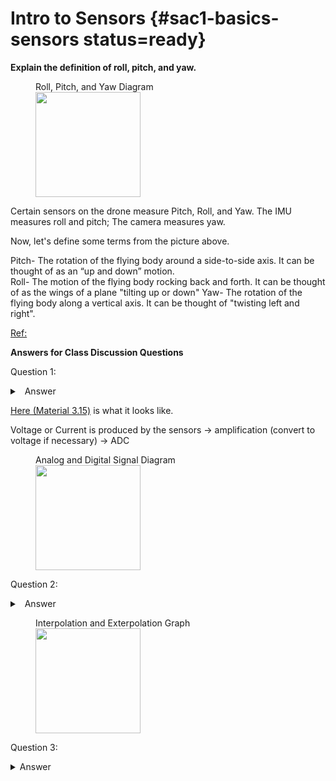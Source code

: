 # Intro to Sensors {#sac1-basics-sensors status=ready}

**Explain the definition of roll, pitch, and yaw.**

<figure>
    <figcaption>Roll, Pitch, and Yaw Diagram</figcaption>
    <img style='width:12em' src="https://upload.wikimedia.org/wikipedia/commons/thumb/0/04/Flight_dynamics_with_text_ortho.svg/1200px-Flight_dynamics_with_text_ortho.svg.png"/>
</figure>

Certain sensors on the drone measure Pitch, Roll, and Yaw. The IMU measures roll and pitch; The camera measures yaw. 

Now, let's define some terms from the picture above.

Pitch- The rotation of the flying body around a side-to-side axis. It can be thought of as an “up and down”  motion.  
Roll- The motion of the flying body rocking back and forth. It can be thought of as the wings of a plane "tilting up or down" 
Yaw- The rotation of the flying body along a vertical axis. It can be thought of "twisting left and right".

[Ref:](https://calaero.edu/aircraft-axes-pitch-yaw-roll/)


**Answers for Class Discussion Questions**

Question 1:

<details>
<summary>
<a class="btnfire small stroke"><em class="fas fa-chevron-circle-down"></em>&nbsp;&nbsp;Answer</a>    
</summary>

Analog-to-Digital Converter (ADC)! 

</details>

[Here (Material 3.15)](https://docs.duckietown.org/daffy/opmanual_sky/out/build_materials_included.html) is what it looks like.



<div class='requirements' markdown="1">

Voltage or Current is produced by the sensors -> amplification (convert to voltage if necessary) -> ADC

</div> 

<figure>
    <figcaption>Analog and Digital Signal Diagram</figcaption>
    <img style='width:12em' src="https://www.allaboutcircuits.com/uploads/articles/An-Introduction-to-Digital-Signal-Processing-(1).png"/>
</figure>

Question 2:

<details>
<summary>
<a class="btnfire small stroke"><em class="fas fa-chevron-circle-down"></em>&nbsp;&nbsp;Answer</a>    
</summary>

Interpolation (estimate the data points in between known data) and extrapolation (using the current trend to predict the future data)

</details>


<figure>
    <figcaption>Interpolation and Exterpolation Graph</figcaption>
    <img style='width:12em' src="https://storage.ning.com/topology/rest/1.0/file/get/2656751898?profile=original"/>
</figure>

Question 3:

<details>
<summary> Answer </summary>

- Filtering Frequencies: cut the frequency measurements that are unreasonably high or low, Combining data from multiple sensors, Cleverly decide which data are trustworthy

</details>






   
